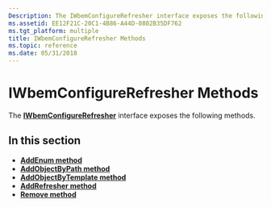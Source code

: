 ```yaml
---
Description: The IWbemConfigureRefresher interface exposes the following methods.
ms.assetid: EE12F21C-20C1-4B86-A44D-0802B35DF762
ms.tgt_platform: multiple
title: IWbemConfigureRefresher Methods
ms.topic: reference
ms.date: 05/31/2018
---
```


# IWbemConfigureRefresher Methods

The [**IWbemConfigureRefresher**](/windows/desktop/api/Wbemcli/nn-wbemcli-iwbemconfigurerefresher) interface exposes the following methods.

## In this section

-   [**AddEnum method**](/windows/desktop/api/Wbemcli/nf-wbemcli-iwbemconfigurerefresher-addenum)
-   [**AddObjectByPath method**](/windows/desktop/api/Wbemcli/nf-wbemcli-iwbemconfigurerefresher-addobjectbypath)
-   [**AddObjectByTemplate method**](/windows/desktop/api/Wbemcli/nf-wbemcli-iwbemconfigurerefresher-addobjectbytemplate)
-   [**AddRefresher method**](/windows/desktop/api/Wbemcli/nf-wbemcli-iwbemconfigurerefresher-addrefresher)
-   [**Remove method**](/windows/desktop/api/Wbemcli/nf-wbemcli-iwbemconfigurerefresher-remove)

 

 



